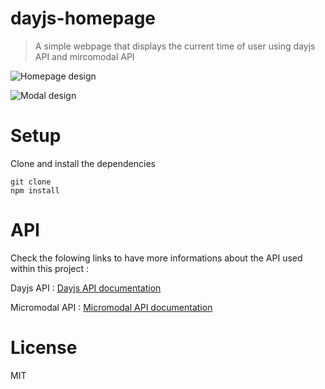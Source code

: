 # dayjs-homepage

> A simple webpage that displays the current time of user using dayjs API and mircomodal API

![Homepage design](<assets/Capture d'écran 2023-09-28 140132.png>)

![Modal design](<assets/Capture d'écran 2023-09-28 140203.png>)

# Setup

Clone and install the dependencies

```
git clone
npm install
```

# API

Check the folowing links to have more informations about the API used within this project :

Dayjs API : [Dayjs API documentation](https://day.js.org/docs/en/installation/installation)

Micromodal API : [Micromodal API documentation](https://micromodal.vercel.app/)

# License

MIT
